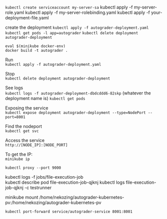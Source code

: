 
`kubectl create serviceaccount my-server-sa`
kubectl apply -f my-server-role.yaml
kubectl apply -f my-server-rolebinding.yaml
kubectl apply -f your-deployment-file.yaml


create the deployment `kubectl apply -f autograder-deployment.yaml`  
`kubectl get pods -l app=autograder`
`kubectl delete deployment autograder-deployment`

```
eval $(minikube docker-env)
docker build -t autograder .
```

Run  
`kubectl apply -f autograder-deployment.yaml`  
  
Stop  
`kubectl delete deployment autograder-deployment`  
  
See logs  
`kubectl logs -f autograder-deployment-dbdcddd6-82skp` (whatever the deployment name is)  `kubectl get pods`
  
  
Exposing the service  
`kubectl expose deployment autograder-deployment --type=NodePort --port=8001`  
  
Find the nodeport  
`kubectl get svc`
  
Access the service  
`http://[NODE_IP]:[NODE_PORT]`  
  
To get the IP:  
`minikube ip`


`kubectl proxy --port 9000`



kubectl logs -f jobs/file-execution-job  
kubectl describe pod file-execution-job-qjknj
kubectl logs file-execution-job-qjknj -c testrunner


minikube mount /home/nekozing/autograder-kubernetes-pv:/home/nekozing/autograder-kubernetes-pv


`kubectl port-forward service/autograder-service 8001:8001`  